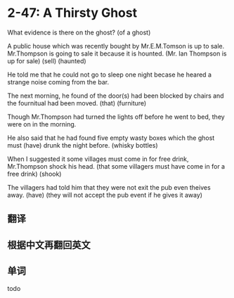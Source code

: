 # 2-47: A Thirsty Ghost

What evidence is there on the ghost?
                       (of a ghost)

A public house which was recently bought by Mr.E.M.Tomson is up to sale. Mr.Thompson is going to sale it because it is hounted.
                                            (Mr. Ian Thompson is up for sale)                    (sell)                (haunted)

He told me that he could not go to sleep one night becase he heared a strange noise coming from the bar.

The next morning, he found of the door(s) had been blocked by chairs and the fournitual had been moved.
                           (that)                                            (furniture)

Though Mr.Thompson had turned the lights off before he went to bed, they were on in the morning.

He also said that he had found five empty wasty boxes which the ghost must (have) drunk the night before.
                                          (whisky bottles)                

When I suggested it some villages must come in for free drink, Mr.Thompson shock his head.
                 (that some villagers must have come in for a free drink)  (shook)

The villagers had told him that they were not exit the pub even theives away.
             (have)            (they will not accept the pub event if he gives it away)

## 翻译

## 根据中文再翻回英文

## 单词

todo
